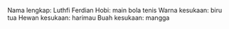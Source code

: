 Nama lengkap: Luthfi Ferdian
Hobi: main bola tenis
Warna kesukaan: biru tua
Hewan kesukaan: harimau
Buah kesukaan: mangga
